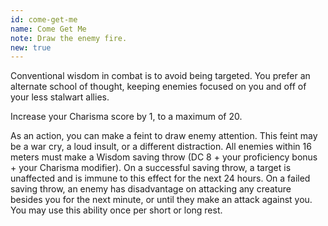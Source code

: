 ```yaml
---
id: come-get-me
name: Come Get Me
note: Draw the enemy fire.
new: true
---
```


Conventional wisdom in combat is to avoid being targeted. You prefer an alternate school of thought, keeping enemies 
focused on you and off of your less stalwart allies.

Increase your Charisma score by 1, to a maximum of 20. 

As an action, you can make a feint to draw enemy attention. This feint may be a war cry, a loud insult, or a different 
distraction. All enemies within 16 meters must make a Wisdom saving throw (DC 8 + your proficiency bonus + your Charisma modifier).
On a successful saving throw, a target is unaffected and is immune to this effect for the next 24 hours. On a failed 
saving throw, an enemy has disadvantage on attacking any creature besides you for the next minute, or until 
they make an attack against you. You may use this ability once per short or long rest.
